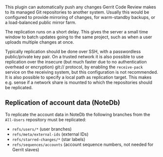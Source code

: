 This plugin can automatically push any changes Gerrit Code Review
makes to its managed Git repositories to another system.  Usually this
would be configured to provide mirroring of changes, for warm-standby
backups, or a load-balanced public mirror farm.

The replication runs on a short delay.  This gives the server a small
time window to batch updates going to the same project, such as when a
user uploads multiple changes at once.

Typically replication should be done over SSH, with a passwordless
public/private key pair.  On a trusted network it is also possible to
use replication over the insecure (but much faster due to no
authentication overhead or encryption) git:// protocol, by enabling
the `receive-pack` service on the receiving system, but this
configuration is not recommended.  It is also possible to specify a
local path as replication target. This makes e.g. sense if a network
share is mounted to which the repositories should be replicated.

Replication of account data (NoteDb)
------------------------------------

To replicate the account data in NoteDb the following branches from the
`All-Users` repository must be replicated:

* `refs/users/*` (user branches)
* `refs/meta/external-ids` (external IDs)
* `refs/starred-changes/*` (star labels)
* `refs/sequences/accounts` (account sequence numbers, not needed for Gerrit
  slaves)

